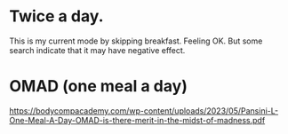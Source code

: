 # Twice a day.
This is my current mode by skipping breakfast. Feeling OK. But some search indicate that it may have negative effect.


# OMAD (one meal a day)
https://bodycompacademy.com/wp-content/uploads/2023/05/Pansini-L-One-Meal-A-Day-OMAD-is-there-merit-in-the-midst-of-madness.pdf
